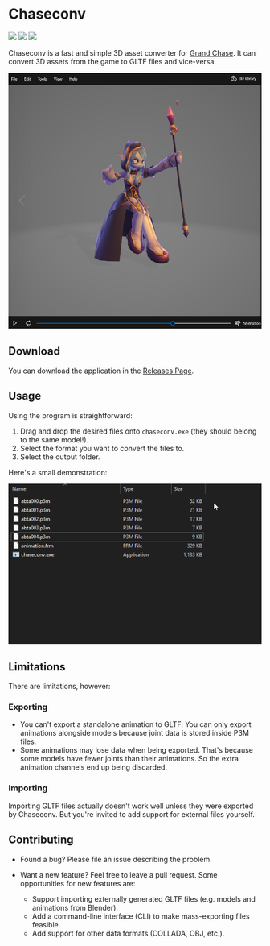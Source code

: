 # Chaseconv

[![](https://img.shields.io/badge/version-v0.1.0-orange)](https://github.com/gabriel-dev/chaseconv/releases/latest)
[![](https://img.shields.io/github/downloads/gabriel-dev/chaseconv/latest/total)](https://github.com/gabriel-dev/chaseconv/releases/latest)
[![](https://img.shields.io/github/license/gabriel-dev/chaseconv)](./LICENSE)

Chaseconv is a fast and simple 3D asset converter for [Grand Chase](https://en.wikipedia.org/wiki/Grand_Chase). It can convert 3D assets from the game to GLTF files and vice-versa.

![](img/example.png)

## Download

You can download the application in the [Releases Page](https://github.com/gabriel-dev/chaseconv/releases/latest).

## Usage

Using the program is straightforward:

1. Drag and drop the desired files onto `chaseconv.exe` (they should belong to the same model!).
2. Select the format you want to convert the files to.
3. Select the output folder.

Here's a small demonstration:

![](img/tutorial.gif)

## Limitations

There are limitations, however:

### Exporting

- You can't export a standalone animation to GLTF. You can only export animations alongside models because joint data is stored inside P3M files.
- Some animations may lose data when being exported. That's because some models have fewer joints than their animations. So the extra animation channels end up being discarded.

### Importing

Importing GLTF files actually doesn't work well unless they were exported by Chaseconv. But you're invited to add support for external files yourself.

## Contributing

- Found a bug? Please file an issue describing the problem.

- Want a new feature? Feel free to leave a pull request. Some opportunities for new features are:
  - Support importing externally generated GLTF files (e.g. models and animations from Blender).
  - Add a command-line interface (CLI) to make mass-exporting files feasible.
  - Add support for other data formats (COLLADA, OBJ, etc.).
